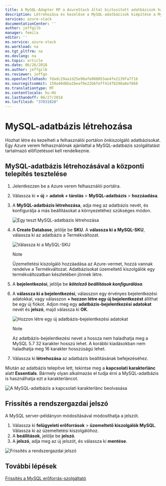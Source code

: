 ```yaml
---
title: A MySQL-Adapter RP a AzureStack által biztosított adatbázisok használatával |} Microsoft Docs
description: Létrehozása és kezelése a MySQL-adatbázisok kiépítése a MySQL Adapter erőforrás-szolgáltató használatával
services: azure-stack
documentationCenter: ''
author: jeffgilb
manager: femila
editor: ''
ms.service: azure-stack
ms.workload: na
ms.tgt_pltfrm: na
ms.devlang: na
ms.topic: article
ms.date: 06/26/2018
ms.author: jeffgilb
ms.reviewer: jeffgo
ms.openlocfilehash: fdadc29aa1d25e90afe088053ae4fe2139fa7f16
ms.sourcegitcommit: 150a40d8ba2beaf9e22b6feff414f8298a8ef868
ms.translationtype: MT
ms.contentlocale: hu-HU
ms.lasthandoff: 06/27/2018
ms.locfileid: "37031828"
---
```

# <a name="create-mysql-databases"></a>MySQL-adatbázis létrehozása

Hozhat létre és kezelheti a felhasználói portálon önkiszolgáló adatbázisokat. Egy Azure verem felhasználónak ajánlattal a MySQL-adatbázis szolgáltatást tartalmazó előfizetéssel kell rendelkeznie.

## <a name="test-your-deployment-by-creating-a-mysql-database"></a>MySQL-adatbázis létrehozásával a központi telepítés tesztelése

1. Jelentkezzen be a Azure verem felhasználói portálra.
2. Válassza ki **+ új** > **adatok + tárolás** > **MySQL-adatbázis** > **hozzáadása**.
3. A **MySQL-adatbázis létrehozása**, adja meg az adatbázis nevét, és konfigurálja a más beállításokat a környezetéhez szükséges módon.

    ![Egy teszt MySQL-adatbázis létrehozása](./media/azure-stack-mysql-rp-deploy/mysql-create-db.png)

4. A **Create Database**, jelölje be **SKU**. A **válassza ki a MySQL-SKU**, válassza ki az adatbázis a Termékváltozat.

    ![Válassza ki a MySQL-SKU](./media/azure-stack-mysql-rp-deploy/mysql-select-a-sku.png)

    >[!Note]
    >Üzemeltetési kiszolgáló hozzáadása az Azure-vermet, hozzá vannak rendelve a Termékváltozat. Adatbázisokat üzemeltető kiszolgálók egy termékváltozatban készletében jönnek létre.

5. A **bejelentkezési**, jelölje be ***kötelező beállítások konfigurálása***.
6. A **válassza ki a bejelentkezési**, válasszon egy érvényes bejelentkezési adatokkal, vagy válasszon **+ hozzon létre egy új bejelentkezést** állíthat be egy új fiókot.  Adjon meg egy **adatbázis-bejelentkezési adatokat** nevét és **jelszó**, majd válassza ki **OK**.

    ![Hozzon létre egy új adatbázis-bejelentkezési adatokat](./media/azure-stack-mysql-rp-deploy/create-new-login.png)

    >[!NOTE]
    >Az adatbázis-bejelentkezési nevet a hossza nem haladhatja meg a MySQL 5.7 32 karakter hosszú lehet. A korábbi kiadásokban nem haladhatja meg 16 karakter hosszúságú lehet.

7. Válassza ki **létrehozása** az adatbázis beállításának befejezéséhez.

Miután az adatbázis telepítve lett, tekintse meg a **kapcsolati karakterlánc** alatt **Essentials**. Bármely olyan alkalmazás el tudja érni a MySQL-adatbázis is használhatja ezt a karakterláncot.

![A MySQL-adatbázis a kapcsolati karakterlánc beolvasása](./media/azure-stack-mysql-rp-deploy/mysql-db-created.png)

## <a name="update-the-administrative-password"></a>Frissítés a rendszergazdai jelszó

A MySQL server-példányon módosításával módosíthatja a jelszót.

1. Válassza ki **felügyeleti erőforrások** > **üzemeltető kiszolgálók MySQL**. Válassza ki az üzemeltetési kiszolgálóhoz.
2. A **beállítások**, jelölje be **jelszó**.
3. A **jelszó**, adja meg az új jelszót, és válassza ki **mentése**.

![Frissítés a rendszergazdai jelszó](./media/azure-stack-mysql-rp-deploy/mysql-update-password.png)

## <a name="next-steps"></a>További lépések

[Frissítés a MySQL erőforrás-szolgáltató](azure-stack-mysql-resource-provider-update.md)
